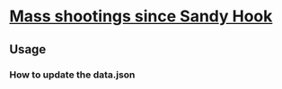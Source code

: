 # [Mass shootings since Sandy Hook](http://interactive.nydailynews.com/map/mass-shootings-since-sandy-hook/)

## Usage

### How to update the data.json
